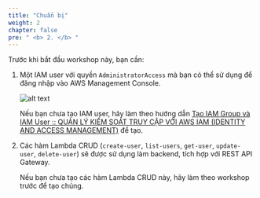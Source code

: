 ```yaml
---
title: "Chuẩn bị"
weight: 2
chapter: false
pre: " <b> 2. </b> "
---
```


Trước khi bắt đầu workshop này, bạn cần:

1. Một IAM user với quyền `AdministratorAccess` mà bạn có thể sử dụng để đăng nhập vào AWS Management Console.

   ![alt text](/images/workshop-2/IAM-user-login-and-permissions.png)

   Nếu bạn chưa tạo IAM user, hãy làm theo hướng dẫn [Tạo IAM Group và IAM User :: QUẢN LÝ KIỂM SOÁT TRUY CẬP VỚI AWS IAM (IDENTITY AND ACCESS MANAGEMENT)](https://000002.awsstudygroup.com/2-create-admin-user-and-group/) để tạo.

2. Các hàm Lambda CRUD (`create-user`, `list-users`, `get-user`, `update-user`, `delete-user`) sẽ được sử dụng làm backend, tích hợp với REST API Gateway.

   Nếu bạn chưa tạo các hàm Lambda CRUD này, hãy làm theo workshop trước để tạo chúng.
